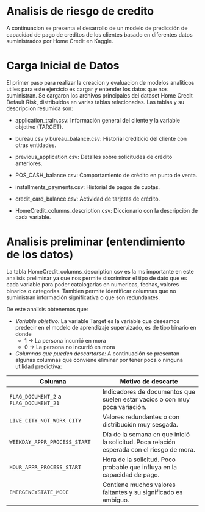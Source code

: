 # Analisis de riesgo de credito 
A continuacion se presenta el desarrollo de un modelo de predicción de capacidad de pago de creditos de los clientes basado en diferentes datos suministrados por Home Credit en Kaggle.

# Carga Inicial de Datos

El primer paso para realizar la creacion y evaluacion de modelos analiticos utiles para este ejercicio es cargar y entender los datos que nos suministran.
Se cargaron los archivos principales del dataset Home Credit Default Risk, distribuidos en varias tablas relacionadas. Las tablas y su descripcion resumida son:

* application_train.csv: Información general del cliente y la variable objetivo (TARGET).

* bureau.csv y bureau_balance.csv: Historial crediticio del cliente con otras entidades.

* previous_application.csv: Detalles sobre solicitudes de crédito anteriores.

* POS_CASH_balance.csv: Comportamiento de crédito en punto de venta.

* installments_payments.csv: Historial de pagos de cuotas.

* credit_card_balance.csv: Actividad de tarjetas de crédito.

* HomeCredit_columns_description.csv: Diccionario con la descripción de cada variable.
  
# Analisis preliminar (entendimiento de los datos)

La tabla HomeCredit_columns_description.csv es la ms importante en este analisis preliminar ya que nos permite discriminar el tipo de dato que es cada variable para poder catalogarlas en numericas, fechas, valores binarios o categorias. Tambien permite identificar columnas que no suministran información significativa o que son redundantes.

De este analisis obtenemos que:

* *Variable objetivo:* La variable Target es la variable que deseamos predecir en el modelo de aprendizaje supervizado, es de tipo binario en donde
   * 1 → La persona incurrió en mora
   * 0 → La persona no incurrió en mora
* *Columnas que pueden descartarse:* A continuación se presentan algunas columnas que conviene eliminar por tener poca o ninguna utilidad predictiva:
  
| Columna                                | Motivo de descarte                                                                                     |
|----------------------------------------|----------------------------------------------------------------------------------------------------------|
| `FLAG_DOCUMENT_2` a `FLAG_DOCUMENT_21` | Indicadores de documentos que suelen estar vacíos o con muy poca variación.                             |
| `LIVE_CITY_NOT_WORK_CITY`              | Valores redundantes o con distribución muy sesgada.                                                     |
| `WEEKDAY_APPR_PROCESS_START`           | Día de la semana en que inició la solicitud. Poca relación esperada con el riesgo de mora.              |
| `HOUR_APPR_PROCESS_START`              | Hora de la solicitud. Poco probable que influya en la capacidad de pago.                                |
| `EMERGENCYSTATE_MODE`                  | Contiene muchos valores faltantes y su significado es ambiguo.                                          |










